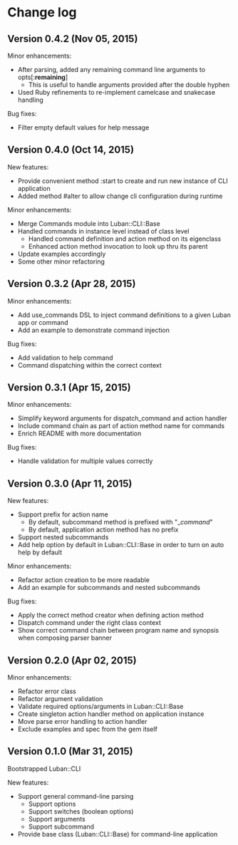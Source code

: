 # Change log

## Version 0.4.2 (Nov 05, 2015)

Minor enhancements:
  * After parsing, added any remaining command line arguments to opts[:__remaining__]
    * This is useful to handle arguments provided after the double hyphen
  * Used Ruby refinements to re-implement camelcase and snakecase handling

Bug fixes:
  * Filter empty default values for help message

## Version 0.4.0 (Oct 14, 2015)

New features:
  * Provide convenient method :start to create and run new instance of CLI application
  * Added method #alter to allow change cli configuration during runtime

Minor enhancements:
  * Merge Commands module into Luban::CLI::Base
  * Handled commands in instance level instead of class level
    * Handled command definition and action method on its eigenclass
    * Enhanced action method invocation to look up thru its parent
  * Update examples accordingly
  * Some other minor refactoring

## Version 0.3.2 (Apr 28, 2015)

Minor enhancements:
  * Add use_commands DSL to inject command definitions to a given Luban app or command
  * Add an example to demonstrate command injection

Bug fixes:
  * Add validation to help command
  * Command dispatching within the correct context

## Version 0.3.1 (Apr 15, 2015)

Minor enhancements:
  * Simplify keyword arguments for dispatch_command and action handler
  * Include command chain as part of action method name for commands
  * Enrich README with more documentation

Bug fixes:
  * Handle validation for multiple values correctly

## Version 0.3.0 (Apr 11, 2015)

New features:
  * Support prefix for action name
    * By default, subcommand method is prefixed with "__command_"
    * By default, application action method has no prefix
  * Support nested subcommands
  * Add help option by default in Luban::CLI::Base in order to turn on auto help by default

Minor enhancements:
  * Refactor action creation to be more readable
  * Add an example for subcommands and nested subcommands

Bug fixes:
  * Apply the correct method creator when defining action method
  * Dispatch command under the right class context
  * Show correct command chain between program name and synopsis when composing parser banner

## Version 0.2.0 (Apr 02, 2015)

Minor enhancements:
  * Refactor error class
  * Refactor argument validation
  * Validate required options/arguments in Luban::CLI::Base
  * Create singleton action handler method on application instance
  * Move parse error handling to action handler
  * Exclude examples and spec from the gem itself

## Version 0.1.0 (Mar 31, 2015)

Bootstrapped Luban::CLI

New features:
  * Support general command-line parsing
    * Support options
    * Support switches (boolean options)
    * Support arguments
    * Support subcommand
  * Provide base class (Luban::CLI::Base) for command-line application

